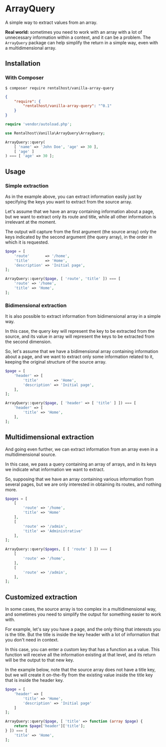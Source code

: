 # ArrayQuery

A simple way to extract values from an array.

**Real world:** sometimes you need to work with an array with a lot of unnecessary information within a context, and it can be a problem. The `ArrayQuery` package can help simplify the return in a simple way, even with a multidimensional array.

## Installation

### With Composer

```
$ composer require rentalhost/vanilla-array-query
```

```json
{
    "require": {
        "rentalhost/vanilla-array-query": "^0.1"
    }
}
```

```php
require 'vendor/autoload.php';

use Rentalhost\Vanilla\ArrayQuery\ArrayQuery;

ArrayQuery::query(
    [ 'name' => 'John Doe', 'age' => 30 ],
    [ 'age' ]
) === [ 'age' => 30 ];
```

## Usage

### Simple extraction

As in the example above, you can extract information easily just by specifying the keys you want to extract from the source array.

Let's assume that we have an array containing information about a page, but we want to extract only its route and title, while all other information is irrelevant at the moment.

The output will capture from the first argument (the source array) only the keys indicated by the second argument (the query array), in the order in which it is requested.

```php
$page = [ 
    'route'       => '/home', 
    'title'       => 'Home', 
    'description' => 'Initial page',
];

ArrayQuery::query($page, [ 'route', 'title' ]) === [
    'route' => '/home', 
    'title' => 'Home', 
];
```

### Bidimensional extraction

It is also possible to extract information from bidimensional array in a simple way.

In this case, the query key will represent the key to be extracted from the source, and its value in array will represent the keys to be extracted from the second dimension.

So, let's assume that we have a bidimensional array containing information about a page, and we want to extract only some information related to it, keeping the original structure of the source array.

```php
$page = [ 
    'header' => [ 
        'title'       => 'Home', 
        'description' => 'Initial page',
    ],
];

ArrayQuery::query($page, [ 'header' => [ 'title' ] ]) === [ 
    'header' => [ 
        'title' => 'Home', 
    ],
];
```

## Multidimensional extraction

And going even further, we can extract information from an array even in a multidimensional source.

In this case, we pass a query containing an array of arrays, and in its keys we indicate what information we want to extract.

So, supposing that we have an array containing various information from several pages, but we are only interested in obtaining its routes, and nothing more.

```php
$pages = [
    [
        'route' => '/home',
        'title' => 'Home'
    ],
    [
        'route' => '/admin',
        'title' => 'Administrative'    
    ],
];

ArrayQuery::query($pages, [ [ 'route' ] ]) === [
    [
        'route' => '/home',
    ],
    [
        'route' => '/admin',
    ],
];
```

## Customized extraction

In some cases, the source array is too complex in a multidimensional way, and sometimes you need to simplify the output for something easier to work with.

For example, let's say you have a page, and the only thing that interests you is the title. But the title is inside the key header with a lot of information that you don't need in context.

In this case, you can enter a custom key that has a function as a value. This function will receive all the information existing at that level, and its return will be the output to that new key.

In the example below, note that the source array does not have a title key, but we will create it on-the-fly from the existing value inside the title key that is inside the header key.

```php
$page = [ 
    'header' => [ 
        'title' => 'Home', 
        'description' => 'Initial page' 
    ] 
];

ArrayQuery::query($page, [ 'title' => function (array $page) {
    return $page['header']['title'];
} ]) === [ 
    'title' => 'Home', 
];
```
